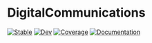 # DigitalCommunications

[![Stable](https://img.shields.io/badge/docs-stable-blue.svg)](https://zekeriyasari.github.io/DigitalCommunications.jl/stable)
[![Dev](https://img.shields.io/badge/docs-dev-blue.svg)](https://zekeriyasari.github.io/DigitalCommunications.jl/dev)
[![Coverage](https://codecov.io/gh/zekeriyasari/DigitalCommunications.jl/branch/master/graph/badge.svg)](https://codecov.io/gh/zekeriyasari/DigitalCommunications.jl)
[![Documentation](https://github.com/zekeriyasari/DigitalCommunications.jl/workflows/Documentation/badge.svg)](https://github.com/zekeriyasari/DigitalCommunications.jl/actions?query=workflow%3ADocumentation)
